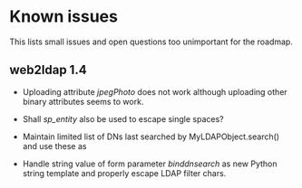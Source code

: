 Known issues
============

This lists small issues and open questions too unimportant for the roadmap.

web2ldap 1.4
------------

  - Uploading attribute *jpegPhoto* does not work although uploading other
    binary attributes seems to work.

  - Shall *sp_entity* also be used to escape single spaces?

  - Maintain limited list of DNs last searched by MyLDAPObject.search()
    and use these as <datalist> in DN input field of *ldapparams*.

  - Handle string value of form parameter *binddnsearch* as new Python
    string template and properly escape LDAP filter chars.
